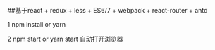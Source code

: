 ##基于react + redux + less + ES6/7 + webpack + react-router + antd

1 npm install or yarn

2 npm start or yarn start 自动打开浏览器

